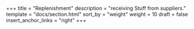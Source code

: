 +++
title = "Replenishment"
description = "receiving Stuff from suppliers."
template = "docs/section.html"
sort_by = "weight"
weight = 10
draft = false
insert_anchor_links = "right"
+++
